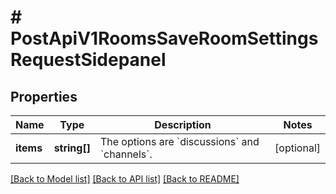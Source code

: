 # # PostApiV1RoomsSaveRoomSettingsRequestSidepanel

## Properties

Name | Type | Description | Notes
------------ | ------------- | ------------- | -------------
**items** | **string[]** | The options are &#x60;discussions&#x60; and &#x60;channels&#x60;. | [optional]

[[Back to Model list]](../../README.md#models) [[Back to API list]](../../README.md#endpoints) [[Back to README]](../../README.md)
